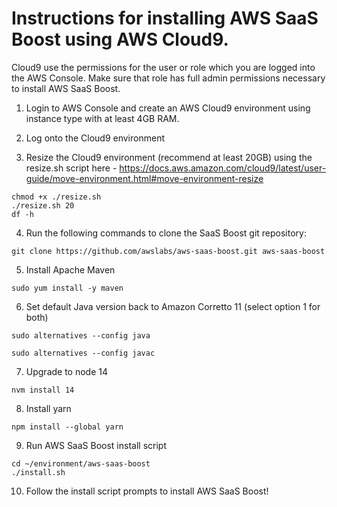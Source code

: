 # Instructions for installing AWS SaaS Boost using AWS Cloud9.

Cloud9 use the permissions for the user or role which you are logged into the AWS Console. Make sure that role has full admin permissions necessary to install AWS SaaS Boost.

1.	Login to AWS Console and create an AWS Cloud9 environment using instance type with at least 4GB RAM.

2.	Log onto the Cloud9 environment

3.	Resize the Cloud9 environment (recommend at least 20GB) using the resize.sh script here - https://docs.aws.amazon.com/cloud9/latest/user-guide/move-environment.html#move-environment-resize 
```cd ~
chmod +x ./resize.sh
./resize.sh 20
df -h
```

4.	Run the following commands to clone the SaaS Boost git repository:
```cd ~/environment
git clone https://github.com/awslabs/aws-saas-boost.git aws-saas-boost
```
5.	Install Apache Maven
```
sudo yum install -y maven
```

6.	Set default Java version back to Amazon Corretto 11 (select option 1 for both)
```
sudo alternatives --config java

sudo alternatives --config javac
```
7.	Upgrade to node 14
```
nvm install 14
```

8.	Install yarn
```
npm install --global yarn
```

9.	Run AWS SaaS Boost install script
```
cd ~/environment/aws-saas-boost
./install.sh
```

10. Follow the install script prompts to install AWS SaaS Boost!
